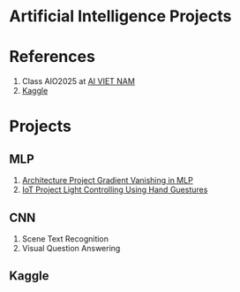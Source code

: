 # Artificial Intelligence Projects

# References
1. Class AIO2025 at [AI VIET NAM](https://aivietnam.edu.vn/)
2. [Kaggle](https://www.kaggle.com/competitions?hostSegmentIdFilter=5)

# Projects

## MLP
1. [Architecture Project Gradient Vanishing in MLP](https://github.com/mylethidiem/artificial-intelligence-projects/tree/main/Architecture%20Project%20Gradient%20Vanishing%20in%20MLP)
2. [IoT Project Light Controlling Using Hand Guestures](https://github.com/mylethidiem/artificial-intelligence-projects/tree/main/IoT%20Project%20Light%20Controlling%20Using%20Hand%20Gestures)

## CNN
1. Scene Text Recognition
2. Visual Question Answering

## Kaggle
